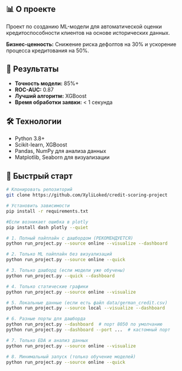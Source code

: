 ## 📊 О проекте

Проект по созданию ML-модели для автоматической оценки кредитоспособности клиентов на основе исторических данных. 

**Бизнес-ценность:** Снижение риска дефолтов на 30% и ускорение процесса кредитования на 50%.

## 🎯 Результаты

- **Точность модели:** 85%+
- **ROC-AUC:** 0.87
- **Лучший алгоритм:** XGBoost
- **Время обработки заявки:** < 1 секунда

## 🛠 Технологии

- Python 3.8+
- Scikit-learn, XGBoost
- Pandas, NumPy для анализа данных
- Matplotlib, Seaborn для визуализации

## 🚀 Быстрый старт

```bash
# Клонировать репозиторий
git clone https://github.com/XyliLoked/credit-scoring-project

# Установить зависимости
pip install -r requirements.txt

#Если возникает ошибка в plotly
pip install dash plotly --quiet

# 1. Полный пайплайн с дашбордом (РЕКОМЕНДУЕТСЯ)
python run_project.py --source online --visualize --dashboard

# 2. Только ML пайплайн без визуализаций
python run_project.py --source online --quick

# 3. Только дашборд (если модели уже обучены)
python run_project.py --quick --dashboard

# 4. Только статические графики
python run_project.py --source online --visualize

# 5. Локальные данные (если есть файл data/german_credit.csv)
python run_project.py --source local --visualize --dashboard

# 6. Разные порты для дашборда
python run_project.py --dashboard  # порт 8050 по умолчанию
python run_project.py --dashboard --port ...  # кастомный порт

# 7. Только EDA и анализ данных
python run_project.py --source online --visualize

# 8. Минимальный запуск (только обучение моделей)
python run_project.py --source online --quick
